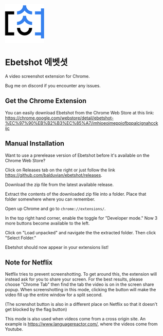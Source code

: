 ![ebetshot logo](addon/icon128.png)

# Ebetshot 에벳셧

A video screenshot extension for Chrome.

Bug me on discord if you encounter any issues.

## Get the Chrome Extension

You can easily download Ebetshot from the Chrome Web Store at this link: https://chrome.google.com/webstore/detail/ebetshot-%EC%97%90%EB%B2%B3%EC%85%A7/imhioeojmeppiofbppalcignahcckijc

## Manual Installation

Want to use a prerelease version of Ebetshot before it's available on the Chrome Web Store?

Click on Releases tab on the right or just follow the link https://github.com/balduvian/ebetshot/releases.

Download the zip file from the latest available release.

Extract the contents of the downloaded zip file into a folder. Place that folder somewhere where you can remember.

Open up Chrome and go to `chrome://extensions/`.

In the top right hand corner, enable the toggle for "Developer mode." Now 3 more buttons become available to the left.

Click on "Load unpacked" and navigate the the extracted folder. Then click "Select Folder."

Ebetshot should now appear in your extensions list!

## Note for Netflix

Netflix tries to prevent screenshotting. To get around this, the extension will instead ask for you to share your screen. For the best results, please choose "Chrome Tab" then find the tab the video is on in the screen share popup. When screenshotting in this mode, clicking the button will make the video fill up the entire window for a split second.

(The screnshot button is also in a different place on Netflix so that it doesn't get blocked by the flag button)

This mode is also used when videos come from a cross origin site. An example is https://www.languagereactor.com/, where the videos come from Youtube.
